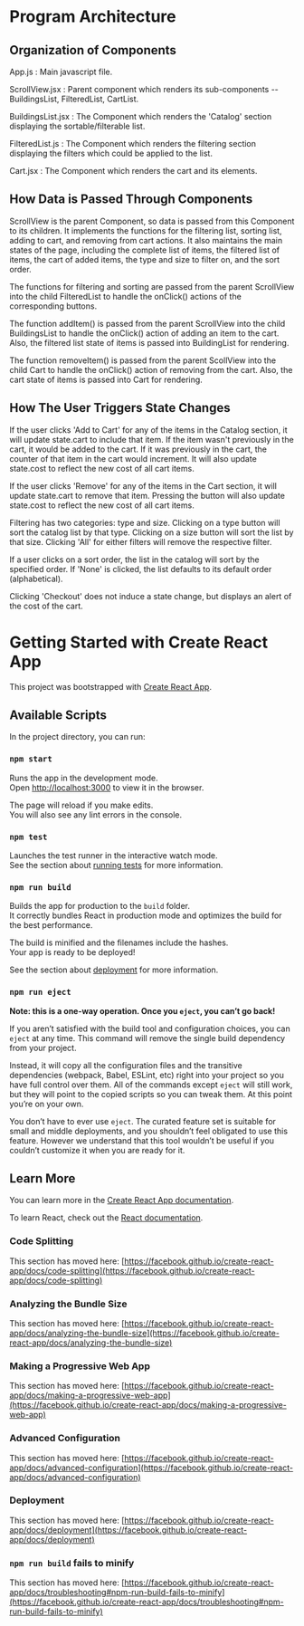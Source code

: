 # Program Architecture

## Organization of Components

App.js : Main javascript file.

ScrollView.jsx : Parent component which renders its sub-components -- BuildingsList, FilteredList, CartList.

BuildingsList.jsx : The Component which renders the 'Catalog' section displaying the sortable/filterable list.

FilteredList.js : The Component which renders the filtering section displaying the filters which could be applied to the list.

Cart.jsx : The Component which renders the cart and its elements.

## How Data is Passed Through Components

ScrollView is the parent Component, so data is passed from this Component to its children. It implements the functions for the filtering list, sorting list, adding to cart, and removing from cart actions. It also maintains the main states of the page, including the complete list of items, the filtered list of items, the cart of added items, the type and size to filter on, and the sort order.

The functions for filtering and sorting are passed from the parent ScrollView into the child FilteredList to handle the onClick() actions of the corresponding buttons.

The function addItem() is passed from the parent ScrollView into the child BuildingsList to handle the onClick() action of adding an item to the cart. Also, the filtered list state of items is passed into BuildingList for rendering.

The function removeItem() is passed from the parent ScollView into the child Cart to handle the onClick() action of removing from the cart. Also, the cart state of items is passed into Cart for rendering.

## How The User Triggers State Changes

If the user clicks 'Add to Cart' for any of the items in the Catalog section, it will update state.cart to include that item. If the item wasn't previously in the cart, it would be added to the cart. If it was previously in the cart, the counter of that item in the cart would increment. It will also update state.cost to reflect the new cost of all cart items.

If the user clicks 'Remove' for any of the items in the Cart section, it will update state.cart to remove that item. Pressing the button will also update state.cost to reflect the new cost of all cart items.

Filtering has two categories: type and size. Clicking on a type button will sort the catalog list by that type. Clicking on a size button will sort the list by that size. Clicking 'All' for either filters will remove the respective filter.

If a user clicks on a sort order, the list in the catalog will sort by the specified order. If 'None' is clicked, the list defaults to its default order (alphabetical). 

Clicking 'Checkout' does not induce a state change, but displays an alert of the cost of the cart.


















# Getting Started with Create React App

This project was bootstrapped with [Create React App](https://github.com/facebook/create-react-app).

## Available Scripts

In the project directory, you can run:

### `npm start`

Runs the app in the development mode.\
Open [http://localhost:3000](http://localhost:3000) to view it in the browser.

The page will reload if you make edits.\
You will also see any lint errors in the console.

### `npm test`

Launches the test runner in the interactive watch mode.\
See the section about [running tests](https://facebook.github.io/create-react-app/docs/running-tests) for more information.

### `npm run build`

Builds the app for production to the `build` folder.\
It correctly bundles React in production mode and optimizes the build for the best performance.

The build is minified and the filenames include the hashes.\
Your app is ready to be deployed!

See the section about [deployment](https://facebook.github.io/create-react-app/docs/deployment) for more information.

### `npm run eject`

**Note: this is a one-way operation. Once you `eject`, you can’t go back!**

If you aren’t satisfied with the build tool and configuration choices, you can `eject` at any time. This command will remove the single build dependency from your project.

Instead, it will copy all the configuration files and the transitive dependencies (webpack, Babel, ESLint, etc) right into your project so you have full control over them. All of the commands except `eject` will still work, but they will point to the copied scripts so you can tweak them. At this point you’re on your own.

You don’t have to ever use `eject`. The curated feature set is suitable for small and middle deployments, and you shouldn’t feel obligated to use this feature. However we understand that this tool wouldn’t be useful if you couldn’t customize it when you are ready for it.

## Learn More

You can learn more in the [Create React App documentation](https://facebook.github.io/create-react-app/docs/getting-started).

To learn React, check out the [React documentation](https://reactjs.org/).

### Code Splitting

This section has moved here: [https://facebook.github.io/create-react-app/docs/code-splitting](https://facebook.github.io/create-react-app/docs/code-splitting)

### Analyzing the Bundle Size

This section has moved here: [https://facebook.github.io/create-react-app/docs/analyzing-the-bundle-size](https://facebook.github.io/create-react-app/docs/analyzing-the-bundle-size)

### Making a Progressive Web App

This section has moved here: [https://facebook.github.io/create-react-app/docs/making-a-progressive-web-app](https://facebook.github.io/create-react-app/docs/making-a-progressive-web-app)

### Advanced Configuration

This section has moved here: [https://facebook.github.io/create-react-app/docs/advanced-configuration](https://facebook.github.io/create-react-app/docs/advanced-configuration)

### Deployment

This section has moved here: [https://facebook.github.io/create-react-app/docs/deployment](https://facebook.github.io/create-react-app/docs/deployment)

### `npm run build` fails to minify

This section has moved here: [https://facebook.github.io/create-react-app/docs/troubleshooting#npm-run-build-fails-to-minify](https://facebook.github.io/create-react-app/docs/troubleshooting#npm-run-build-fails-to-minify)
